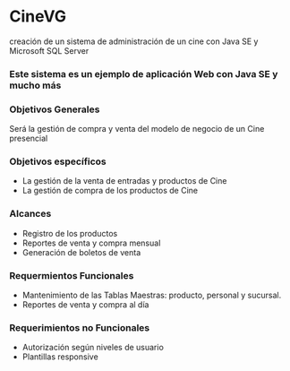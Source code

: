 # CineVG
creación de un sistema de administración de un cine con Java SE y Microsoft SQL Server
### Este sistema es un ejemplo de aplicación Web con Java SE y mucho más

### Objetivos Generales
Será la gestión de compra y venta del modelo de negocio de un Cine presencial

### Objetivos específicos
* La gestión de la venta de entradas y productos de Cine
* La gestión de compra de los productos de Cine

### Alcances
* Registro de los productos
* Reportes de venta y compra mensual
* Generación de boletos de venta 

### Requermientos Funcionales
* Mantenimiento de las Tablas Maestras: producto, personal y sucursal.
* Reportes de venta y compra al día

### Requerimientos no Funcionales
* Autorización según niveles de usuario
* Plantillas responsive
